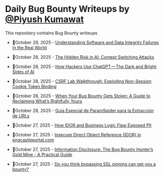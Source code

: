 # Daily Bug Bounty Writeups by [@Piyush Kumawat](https://twitter.com/piyush_supiy) 
This repository contains Bug Bounty writeups

<!-- BLOG-POST-LIST:START -->
 - 💯October 28, 2025 - [Understanding Software and Data Integrity Failures in the Real World](https://medium.com/meetcyber/understanding-software-and-data-integrity-failures-in-the-real-world-cca3b5096469?source=rss------bug_bounty-5) 

 - 💯October 28, 2025 - [The Hidden Risk in AI: Context Switching Attacks](https://fdzdev.medium.com/the-hidden-risk-in-ai-context-switching-attacks-beb77c3526f2?source=rss------bug_bounty-5) 

 - 💯October 28, 2025 - [How Hackers Use ChatGPT — The Dark and Bright Sides of AI](https://medium.com/@monujangra070/how-hackers-use-chatgpt-the-dark-and-bright-sides-of-ai-f8ab73b682f5?source=rss------bug_bounty-5) 

 - 💯October 28, 2025 - [CSRF Lab Walkthrough: Exploiting Non-Session Cookie Token Binding](https://medium.com/@prasangampathak9/csrf-lab-walkthrough-exploiting-non-session-cookie-token-binding-e3531b6497b6?source=rss------bug_bounty-5) 

 - 💯October 28, 2025 - [When Your Bug Bounty Gets Stolen: A Guide to Reclaiming What’s Rightfully Yours](https://medium.com/@Godskaren/when-your-bug-bounty-gets-stolen-a-guide-to-reclaiming-whats-rightfully-yours-6ee3bf21ffc3?source=rss------bug_bounty-5) 

 - 💯October 28, 2025 - [Guía Esencial de ParamSpider para la Extracción de URLs](https://medium.com/@jpablo13/gu%C3%ADa-esencial-de-paramspider-para-la-extracci%C3%B3n-de-urls-b0af9177ac1d?source=rss------bug_bounty-5) 

 - 💯October 27, 2025 - [How IDOR and Business Logic Flaw Exposed PII](https://scriptjacker.medium.com/how-idor-and-business-logic-flaw-exposed-pii-24545a078e04?source=rss------bug_bounty-5) 

 - 💯October 27, 2025 - [Insecure Direct Object Reference &lpar;IDOR&rpar; in engcastleportal.com](https://medium.com/@mohammedmogeab/insecure-direct-object-reference-idor-in-engcastleportal-com-a2ac44d62f00?source=rss------bug_bounty-5) 

 - 💯October 27, 2025 - [Information Disclosure: The Bug Bounty Hunter’s Gold Mine - A Practical Guide](https://santhosh-adiga-u.medium.com/information-disclosure-the-bug-bounty-hunters-gold-mine-a-practical-guide-1a31428f882a?source=rss------bug_bounty-5) 

 - 💯October 27, 2025 - [Do you think bypassing SSL pinning can get you a bounty?](https://medium.com/@0xk3r0/do-you-think-bypassing-ssl-pinning-can-get-you-a-bounty-6cf894148953?source=rss------bug_bounty-5) 
<!-- BLOG-POST-LIST:END -->
